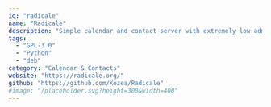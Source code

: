 ```yaml
---
id: "radicale"
name: "Radicale"
description: "Simple calendar and contact server with extremely low administrative overhead."
tags:
  - "GPL-3.0"
  - "Python"
  - "deb"
category: "Calendar & Contacts"
website: "https://radicale.org/"
github: "https://github.com/Kozea/Radicale"
#image: "/placeholder.svg?height=300&width=400"
---
```


